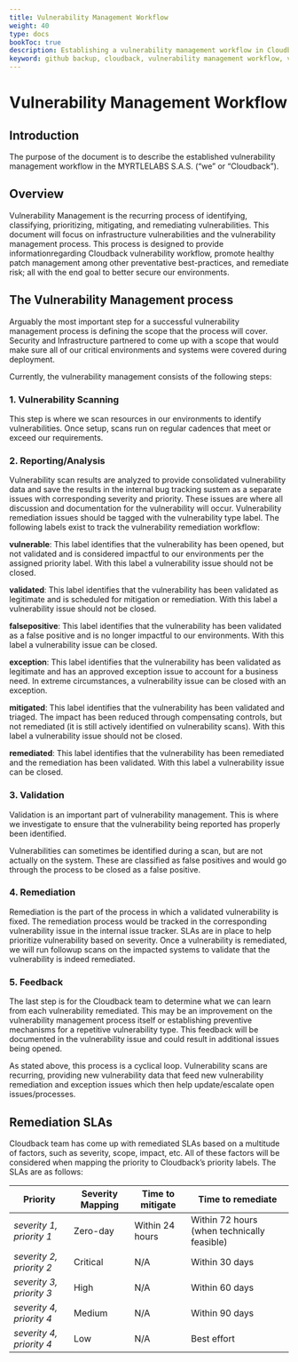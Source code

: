 ```yaml
---
title: Vulnerability Management Workflow
weight: 40
type: docs
bookToc: true
description: Establishing a vulnerability management workflow in Cloudback for GitHub repository backup
keyword: github backup, cloudback, vulnerability management workflow, vulnerability management
---
```


# Vulnerability Management Workflow

## Introduction

The purpose of the document is to describe the established vulnerability management workflow in the MYRTLELABS S.A.S. (“we” or “Cloudback”).

## Overview

Vulnerability Management is the recurring process of identifying, classifying, prioritizing, mitigating, and remediating vulnerabilities. This document will focus on infrastructure vulnerabilities and the vulnerability management process. This process is designed to provide informationregarding Cloudback vulnerability workflow, promote healthy patch management among other preventative best-practices, and remediate risk; all with the end goal to better secure our environments.

## The Vulnerability Management process

Arguably the most important step for a successful vulnerability management process is defining the scope that the process will cover. Security and Infrastructure partnered to come up with a scope that would make sure all of our critical environments and systems were covered during deployment.

Currently, the vulnerability management consists of the following steps: 

### 1. Vulnerability Scanning

This step is where we scan resources in our environments to identify vulnerabilities. Once setup, scans run on regular cadences that meet or exceed our requirements.

### 2. Reporting/Analysis

Vulnerability scan results are analyzed to provide consolidated vulnerability data and save the results in the internal bug tracking sustem as a separate issues with corresponding severity and priority.
 These issues are where all discussion and documentation for the vulnerability will occur. Vulnerability remediation issues should be tagged with the vulnerability type label. The following labels exist to track the vulnerability remediation workflow:

**vulnerable**: This label identifies that the vulnerability has been opened, but not validated and is considered impactful to our environments per the assigned priority label. With this label a vulnerability issue should not be closed.

**validated**: This label identifies that the vulnerability has been validated as legitimate and is scheduled for mitigation or remediation. With this label a vulnerability issue should not be closed.

**falsepositive**: This label identifies that the vulnerability has been validated as a false positive and is no longer impactful to our environments. With this label a vulnerability issue can be closed.

**exception**: This label identifies that the vulnerability has been validated as legitimate and has an approved exception issue to account for a business need. In extreme circumstances, a vulnerability issue can be closed with an exception.

**mitigated**: This label identifies that the vulnerability has been validated and triaged. The impact has been reduced through compensating controls, but not remediated (it is still actively identified on vulnerability scans). With this label a vulnerability issue should not be closed.

**remediated**: This label identifies that the vulnerability has been remediated and the remediation has been validated. With this label a vulnerability issue can be closed.

### 3. Validation

Validation is an important part of vulnerability management. This is where we investigate to ensure that the vulnerability being reported has properly been identified.

Vulnerabilities can sometimes be identified during a scan, but are not actually on the system. These are classified as false positives and would go through the process to be closed as a false positive.

### 4. Remediation

Remediation is the part of the process in which a validated vulnerability is fixed. The remediation process would be tracked in the corresponding vulnerability issue in the internal issue tracker. SLAs are in place to help prioritize vulnerability based on severity. Once a vulnerability is remediated, we will run followup scans on the impacted systems to validate that the vulnerability is indeed remediated.

### 5. Feedback
The last step is for the Cloudback team to determine what we can learn from each vulnerability remediated. This may be an improvement on the vulnerability management process itself or establishing preventive mechanisms for a repetitive vulnerability type. This feedback will be documented in the vulnerability issue and could result in additional issues being opened.

As stated above, this process is a cyclical loop. Vulnerability scans are recurring, providing new vulnerability data that feed new vulnerability remediation and exception issues which then help update/escalate open issues/processes.

## Remediation SLAs

Cloudback team has come up with remediated SLAs based on a multitude of factors, such as severity, scope, impact, etc. All of these factors will be considered when mapping the priority to Cloudback’s priority labels. The SLAs are as follows:

|Priority                |Severity Mapping|Time to mitigate|Time to remediate|
|---------------|--|--|--|
|*severity 1, priority 1* | Zero-day | Within 24 hours | Within 72 hours (when technically feasible) |
|*severity 2, priority 2* | Critical | N/A             | Within 30 days                              |
|*severity 3, priority 3* | High     | N/A             | Within 60 days                              |
|*severity 4, priority 4* | Medium   | N/A             | Within 90 days                              |
|*severity 4, priority 4* | Low      | N/A             | Best effort                                 |